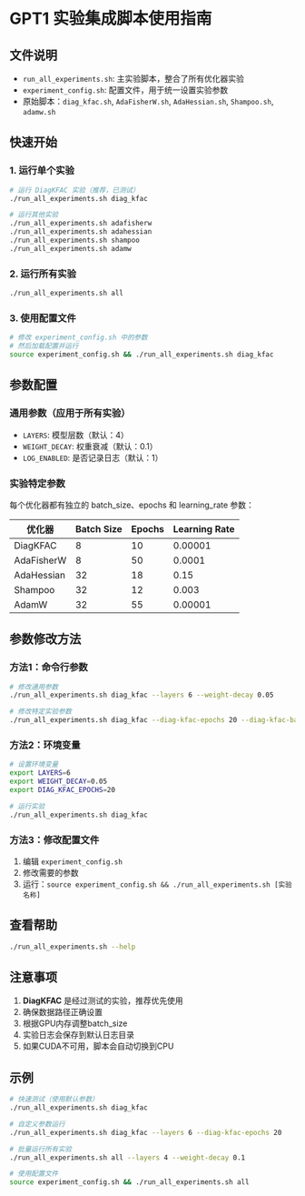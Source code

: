 # GPT1 实验集成脚本使用指南

## 文件说明

- `run_all_experiments.sh`: 主实验脚本，整合了所有优化器实验
- `experiment_config.sh`: 配置文件，用于统一设置实验参数
- 原始脚本：`diag_kfac.sh`, `AdaFisherW.sh`, `AdaHessian.sh`, `Shampoo.sh`, `adamw.sh`

## 快速开始

### 1. 运行单个实验
```bash
# 运行 DiagKFAC 实验（推荐，已测试）
./run_all_experiments.sh diag_kfac

# 运行其他实验
./run_all_experiments.sh adafisherw
./run_all_experiments.sh adahessian
./run_all_experiments.sh shampoo
./run_all_experiments.sh adamw
```

### 2. 运行所有实验
```bash
./run_all_experiments.sh all
```

### 3. 使用配置文件
```bash
# 修改 experiment_config.sh 中的参数
# 然后加载配置并运行
source experiment_config.sh && ./run_all_experiments.sh diag_kfac
```

## 参数配置

### 通用参数（应用于所有实验）
- `LAYERS`: 模型层数（默认：4）
- `WEIGHT_DECAY`: 权重衰减（默认：0.1）
- `LOG_ENABLED`: 是否记录日志（默认：1）

### 实验特定参数
每个优化器都有独立的 batch_size、epochs 和 learning_rate 参数：

| 优化器 | Batch Size | Epochs | Learning Rate |
|--------|------------|--------|---------------|
| DiagKFAC | 8 | 10 | 0.00001 |
| AdaFisherW | 8 | 50 | 0.0001 |
| AdaHessian | 32 | 18 | 0.15 |
| Shampoo | 32 | 12 | 0.003 |
| AdamW | 32 | 55 | 0.00001 |

## 参数修改方法

### 方法1：命令行参数
```bash
# 修改通用参数
./run_all_experiments.sh diag_kfac --layers 6 --weight-decay 0.05

# 修改特定实验参数
./run_all_experiments.sh diag_kfac --diag-kfac-epochs 20 --diag-kfac-batch-size 16
```

### 方法2：环境变量
```bash
# 设置环境变量
export LAYERS=6
export WEIGHT_DECAY=0.05
export DIAG_KFAC_EPOCHS=20

# 运行实验
./run_all_experiments.sh diag_kfac
```

### 方法3：修改配置文件
1. 编辑 `experiment_config.sh`
2. 修改需要的参数
3. 运行：`source experiment_config.sh && ./run_all_experiments.sh [实验名称]`

## 查看帮助
```bash
./run_all_experiments.sh --help
```

## 注意事项

1. **DiagKFAC** 是经过测试的实验，推荐优先使用
2. 确保数据路径正确设置
3. 根据GPU内存调整batch_size
4. 实验日志会保存到默认日志目录
5. 如果CUDA不可用，脚本会自动切换到CPU

## 示例

```bash
# 快速测试（使用默认参数）
./run_all_experiments.sh diag_kfac

# 自定义参数运行
./run_all_experiments.sh diag_kfac --layers 6 --diag-kfac-epochs 20

# 批量运行所有实验
./run_all_experiments.sh all --layers 4 --weight-decay 0.1

# 使用配置文件
source experiment_config.sh && ./run_all_experiments.sh all
```
